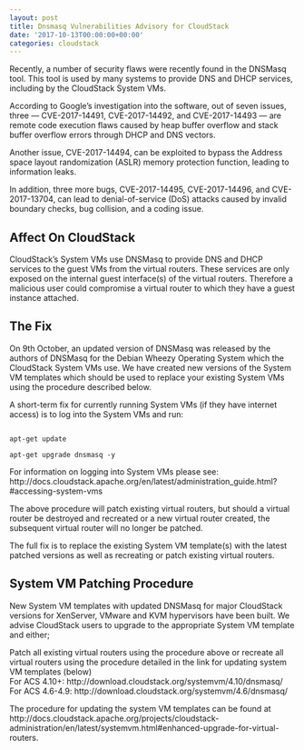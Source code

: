 ```yaml
---
layout: post
title: Dnsmasq Vulnerabilities Advisory for CloudStack
date: '2017-10-13T00:00:00+00:00'
categories: cloudstack
---
```

<p>Recently, a number of security flaws were recently found in the DNSMasq tool. This tool is used by many systems to provide DNS and DHCP services, including by the CloudStack System VMs.</p>

<p>According to Google’s investigation into the software, out of seven issues, three — CVE-2017-14491, CVE-2017-14492, and CVE-2017-14493 — are remote code execution flaws caused by heap buffer overflow and stack buffer overflow errors through DHCP and DNS vectors.</p>

<p>Another issue, CVE-2017-14494, can be exploited to bypass the Address space layout randomization (ASLR) memory protection function, leading to information leaks.</p>

<p>In addition, three more bugs, CVE-2017-14495, CVE-2017-14496, and CVE-2017-13704, can lead to denial-of-service (DoS) attacks caused by invalid boundary checks, bug collision, and a coding issue.</p>

<h2>Affect On CloudStack</h2>

<p>CloudStack’s System VMs use DNSMasq to provide DNS and DHCP services to the guest VMs from the virtual routers.  These services are only exposed on the internal guest interface(s) of the virtual routers. Therefore a malicious user could compromise a virtual router to which they have a guest instance attached.</p>

<h2>The Fix</h2>
<p>On 9th October, an updated version of DNSMasq was released by the authors of DNSMasq for the Debian Wheezy Operating System which the CloudStack System VMs use.  We have created new versions of the System VM templates which should be used to replace your existing System VMs using the procedure described below.</p>

<p>A short-term fix for currently running System VMs (if they have internet access) is to log into the System VMs and run:</p>
<code>
apt-get update <br>
apt-get upgrade dnsmasq -y
</code>

<p>For information on logging into System VMs please see: http://docs.cloudstack.apache.org/en/latest/administration_guide.html?#accessing-system-vms</p>

<p>The above procedure will patch existing virtual routers, but should a virtual router be destroyed and recreated or a new virtual router created, the subsequent virtual router will no longer be patched.</p>

<p>The full fix is to replace the existing System VM template(s) with the latest patched versions as well as recreating or patch existing virtual routers.</p>

<h2>System VM Patching Procedure</h2>

<p>New System VM templates with updated DNSMasq for major CloudStack versions for XenServer, VMware and KVM hypervisors have been built. We advise CloudStack users to upgrade to the appropriate System VM template and either;</p>

<p>Patch all existing virtual routers using the procedure above or recreate all virtual routers using the procedure detailed in the link for updating system VM templates (below)<br>
For ACS 4.10+: http://download.cloudstack.org/systemvm/4.10/dnsmasq/<br>
For ACS 4.6-4.9: http://download.cloudstack.org/systemvm/4.6/dnsmasq/
</p>

<p>The procedure for updating the system VM templates can be found at http://docs.cloudstack.apache.org/projects/cloudstack-administration/en/latest/systemvm.html#enhanced-upgrade-for-virtual-routers.</p>
